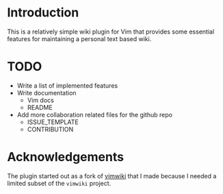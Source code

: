 # Introduction

This is a relatively simple wiki plugin for Vim that provides some essential
features for maintaining a personal text based wiki.

# TODO

- Write a list of implemented features
- Write documentation
  - Vim docs
  - README
- Add more collaboration related files for the github repo
  - ISSUE_TEMPLATE
  - CONTRIBUTION

# Acknowledgements

The plugin started out as a fork of [vimwiki](vimwiki/vimwiki) that I made
because I needed a limited subset of the `vimwiki` project.

